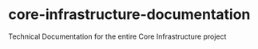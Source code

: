 # core-infrastructure-documentation

Technical Documentation for the entire Core Infrastructure project
